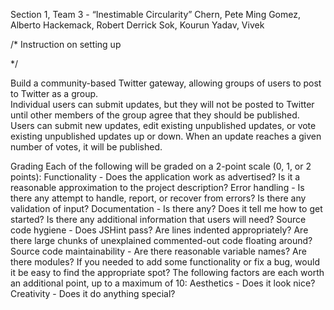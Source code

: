 Section 1, Team 3 - “Inestimable Circularity”
	Chern, Pete Ming
	Gomez, Alberto
	Hackemack, Robert Derrick
	Sok, Kourun
	Yadav, Vivek
	
/* Instruction on setting up 







*/


Build a community-based Twitter gateway, allowing groups of users to post to Twitter as a group.  
Individual users can submit updates, but they will not be posted to Twitter until other members of 
the group agree that they should be published.  Users can submit new updates, edit existing unpublished 
updates, or vote existing unpublished updates up or down.  When an update reaches a given number of votes,
it will be published.


Grading
Each of the following will be graded on a 2-point scale (0, 1, or 2 points):
Functionality - Does the application work as advertised?  Is it a reasonable approximation to the project description?
Error handling - Is there any attempt to handle, report, or recover from errors?  Is there any validation of input?
Documentation - Is there any?  Does it tell me how to get started? Is there any additional information that users will need?
Source code hygiene - Does JSHint pass?  Are lines indented appropriately?  Are there large chunks of unexplained commented-out code floating around?
Source code maintainability - Are there reasonable variable names? Are there modules?  If you needed to add some functionality or fix a bug, would it be easy to find the appropriate spot?
The following factors are each worth an additional point, up to a maximum of 10:
Aesthetics - Does it look nice?
Creativity - Does it do anything special? 
